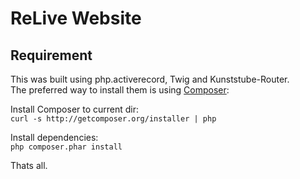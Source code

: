 # ReLive Website

## Requirement
This was built using php.activerecord, Twig and Kunststube-Router.  
The preferred way to install them is using [Composer](http://getcomposer.org/doc):  
  
Install Composer to current dir:  
`curl -s http://getcomposer.org/installer | php`  
  
Install dependencies:  
`php composer.phar install`  
  
Thats all.


